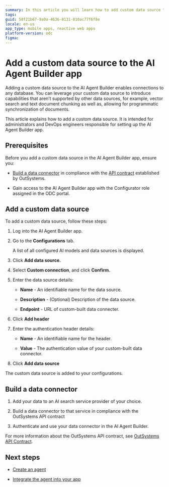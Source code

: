 ```yaml
---
summary: In this article you will learn how to add custom data source to the AI Agent Builder app.
tags: 
guid: 58f21b67-9a0a-4636-8131-810ac77f6f8e
locale: en-us
app_type: mobile apps, reactive web apps
platform-version: odc
figma: 
---
```


# Add a custom data source to the AI Agent Builder app

Adding a custom data source to the AI Agent Builder enables connections to any database. You can leverage your custom data source to introduce capabilities that aren’t supported by other data sources, for example, vector search and text document chunking as well as, allowing for programmatic synchronization of documents.

This article explains how to add a custom data source. It is intended for administrators and DevOps engineers responsible for setting up the AI Agent Builder app.

## Prerequisites

Before you add a custom data source in the AI Agent Builder app, ensure you:

* [Build a data connector](#build-a-data-connector) in compliance with the [API contract](../../../reference/ai-agent-builder/aiab-api-contract.md) established by OutSystems.

* Gain access to the AI Agent Builder app with the Configurator role assigned in the ODC portal.

## Add a custom data source

To add a custom data source, follow these steps:

1. Log into the AI Agent Builder app.

1. Go to the **Configurations** tab.

    A list of all configured AI models and data sources is displayed.

1. Click **Add data source.**

1. Select **Custom connection**, and click **Confirm.**

1. Enter the data source details:

   * **Name** - An identifiable name for the data source.

   * **Description** - (Optional) Description of the data source.

   * **Endpoint** - URL of custom-built data connecter.
   
1. Click **Add header**

1. Enter the authentication header details:

   * **Name** - An identifiable name for the header.

   * **Value** - The authentication value of your custom-built data connector.

1. Click **Add data source**

The custom data source is added to your configurations.

## Build a data connector

1. Add your data to an AI search service provider of your choice. 

1. Build a data connector to that service in compliance with the OutSystems API contract

1. Authenticate and use your data connector in the AI Agent Builder.

For more information about the OutSystems API contract, see [OutSystems API Contract](../../../reference/ai-agent-builder/aiab-api-contract.md).

## Next steps

* [Create an agent](../create-agent.md)

* [Integrate the agent into your app](../integrate-agent.md)
